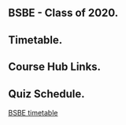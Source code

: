 ## BSBE - Class of 2020.
## Timetable.
## Course Hub Links.
## Quiz Schedule.
 <a href ="https://jash-desai.github.io/bsbe-timetable/">BSBE timetable</a>
